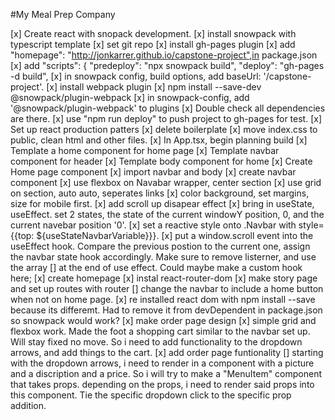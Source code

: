 #My Meal Prep Company

[x] Create react with snopack development. 
    [x] install snowpack with typescript template
    [x] set git repo
    [x] install gh-pages plugin
      [x] add "homepage": "http://jonkarrer.github.io/capstone-project",in package.json
      [x] add  "scripts": {
          "predeploy": "npx snowpack build",
          "deploy": "gh-pages -d build",
      [x]  in snowpack config, build options, 
            add baseUrl: '/capstone-project'.
    [x] install webpack plugin
      [x] npm install --save-dev @snowpack/plugin-webpack
      [x] in snowpack-config, add '@snowpack/plugin-webpack' to plugins
    [x] Double check all dependencies are there. 
    [x] use "npm run deploy" to push project to gh-pages for test.
[x] Set up react production patters
    [x] delete boilerplate
    [x] move index.css to public, clean html and other files. 
[x] In App.tsx, begin planning build
    [x] Template a home component for home page
    [x] Template navbar component for header
    [x] Template body component for home
[x] Create Home page component
    [x] import navbar and body
[x] create navbar component
    [x] use flexbox on Navabar wrapper, center section
    [x] use grid on section, auto auto, seperates links
    [x] color background, set margins, size for mobile first.
    [x] add scroll up disapear effect
        [x] bring in useState, useEffect. set 2 states, the state of the 
            current windowY position, 0, and the current navebar position
            '0'.
        [x] set a reactive style onto .Navbar with 
            style={{top: ${useStateNavbarVariable}}}. 
        [x] put a window.scroll event into the useEffect hook. Compare 
            the previous postion to the current one, assign the navbar
            state hook accordingly. Make sure to remove listerner, and use the array [] at the end of use effect. Could maybe make a custom hook here;
[x] create homepage
[x] instal react-router-dom
[x] make story page and set up routes with router
    [] change the navbar to include a home button when not on home page. 
[x] re installed react dom with npm install --save because its differemt. Had to remove it from devDependent in package.json so snowpack would work?
[x] make order page design
    [x] simple grid and flexbox work. Made the foot a shopping cart similar to the navbar set up. Will stay fixed no move. So i need to add functionality to the dropdown arrows, and add things to the cart. 
[x] add order page funtionality
    [] starting with the dropdown arrows, i need to render in a component with a picture and a discription and a price. So i will try to make a "MenuItem" component that takes props.
    depending on the props, i need to render said props into this component. Tie the specific dropdown click to the specific prop addition. 